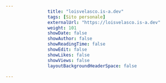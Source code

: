 ---
                title: "loisvelasco.is-a.dev"
                tags: [Sito personale]
                externalUrl: "https://loisvelasco.is-a.dev"
                weight: 101
                showDate: false
                showAuthor: false
                showReadingTime: false
                showEdit: false
                showLikes: false
                showViews: false
                layoutBackgroundHeaderSpace: false
                ---

